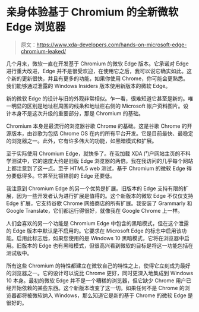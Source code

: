 # 亲身体验基于 Chromium 的全新微软 Edge 浏览器

> 原文：<https://www.xda-developers.com/hands-on-microsoft-edge-chromium-leaked/>

几个月来，微软一直在开发基于 Chromium 的微软 Edge 版本。它承诺对 Edge 进行重大改进，Edge 并不是很受欢迎，在使用它之后，我可以说它确实如此。这个新的更新很快，并且有更多的功能，如果你使用 Chrome，你可能会更熟悉。我们能够通过泄露的 Windows Insiders 版本使用新版本的微软 Edge。

新的微软 Edge 的设计与旧的外观非常相似。乍一看，很难知道它甚至是新的。唯一明显的区别是地址栏周围的线条和地址栏右侧的 Microsoft 帐户资料图片。设计本身不是这次升级的重要部分，那是 Chromium 的基础。

Chromium 本身是最流行的浏览器谷歌 Chrome 的基础。这是谷歌 Chrome 的开源版本，由谷歌为包括 Chrome OS 在内的所有平台开发。它是目前最快、最稳定的浏览器之一。此外，它有许多伟大的功能，如黑暗模式和扩展。

至于实际使用 Chromium Edge，就快多了。在我加载 XDA 门户网站主页的不科学测试中，它的速度大约是旧版 Edge 浏览器的两倍。我在我访问的几乎每个网站上都注意到了这一点。至于 HTML5 web 测试，基于 Chromium 的微软 Edge 得分要低得多。它甚至比镀铬前的 Edge 还要低。

我注意到 Chromium Edge 的另一个优势是扩展。旧版本的 Edge 支持有限的扩展，因为一些开发者认为进行扩展是值得的。这个新版本的微软 Edge 不仅仅支持 Edge 扩展，它支持谷歌 Chrome 网络商店的所有扩展。我安装了 Grammarly 和 Google Translate，它们都运行得很好，就像我在 Google Chrome 上一样。

人们会喜欢的另一个功能是 Chromium Edge 中包含的黑暗模式，但在这个泄露的 Edge 版本中默认是不启用的。它要求在 Microsoft Edge 的标志中启用该功能。启用此标志后，如果您使用的是 Windows 10 黑暗模式，它将在浏览器中启用。旧版本的 Edge 也有黑暗模式，但很高兴看到微软的目标是将这一功能包括在测试版中。

所有这些 Chromium 的特性都建立在微软自己的特性之上，使得它立刻成为最好的浏览器之一。它的设计可以说比 Chrome 更好，同时更深入地集成到 Windows 10 本身。最初的微软 Edge 并不是一个糟糕的浏览器，但它缺少 Chrome 用户已经开始依赖的某些东西。这个新版本改变了这一切。如果任何不是 Chrome 的浏览器都将被微软纳入 Windows，那么知道它是新的基于 Chrome 的微软 Edge 是很好的。